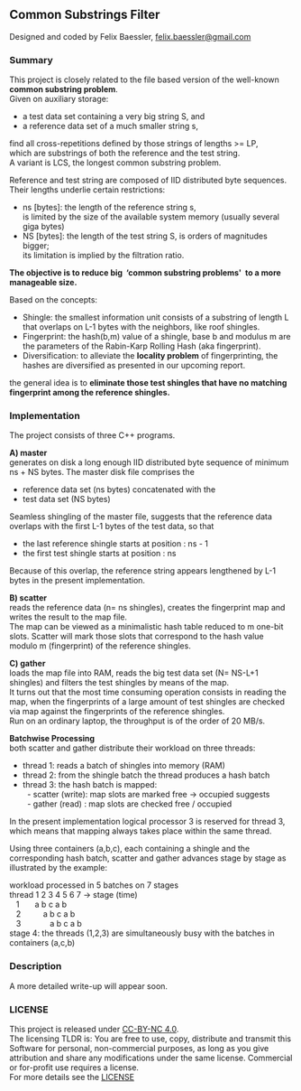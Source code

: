 
Common Substrings Filter
------------------------

Designed and coded by Felix Baessler, felix.baessler@gmail.com

### Summary

This project is closely related to the file based version of the well-known **common substring problem**. <br/> 
Given on auxiliary storage:
-	a test data set containing a very big string S, and
-	a reference data set of a much smaller string s,<br/>

find all cross-repetitions defined by those strings of lengths >= LP, <br/>
which are substrings of both the reference and the test string.<br/>
A variant is LCS, the longest common substring problem.

Reference and test string are composed of IID distributed byte sequences. 
Their lengths underlie certain restrictions: 
-	ns [bytes]: the length of the reference string s, <br/>
is limited by the size of the available system memory (usually several giga bytes)
-	NS [bytes]: the length of the test string S, is orders of magnitudes bigger; <br/>
its limitation is implied by the filtration ratio.

**The objective is to reduce big &nbsp;‘common substring problems'&nbsp; to a more manageable size.**

Based on the concepts: 
-	Shingle: the smallest information unit consists of a substring of length L that overlaps on L-1 bytes with the neighbors, like roof shingles.
-	Fingerprint: the hash(b,m) value of a shingle, base b and modulus m are the parameters of the Rabin-Karp Rolling Hash (aka fingerprint).
-	Diversification: to alleviate the **locality problem** of fingerprinting, the hashes are diversified as presented in our upcoming report.<br/>

the general idea is to **eliminate those test shingles that have no matching fingerprint among the reference shingles.**<br/> 

### Implementation 

The project consists of three C++ programs.

**A) master** <br/>
generates on disk a long enough IID distributed byte sequence of minimum ns + NS bytes. The master disk file comprises the
-	reference data set (ns bytes) concatenated with the
-	test data set (NS bytes)

Seamless shingling of the master file, suggests that the reference data overlaps with the first L-1 bytes of the test data, so that
-	the last reference shingle starts at position : ns - 1
-	the first test shingle starts at position  : ns <br/>

Because of this overlap, the reference string appears lengthened by L-1 bytes in the present implementation.

**B) scatter** <br/>
reads the reference data (n= ns shingles), creates the fingerprint map and writes the result to the map file.<br/>
The map can be viewed as a minimalistic hash table reduced to m one-bit slots.
Scatter will mark those slots that correspond to the hash value modulo m (fingerprint) of the reference shingles.

**C) gather** <br/>
loads the map file into RAM, reads the big test data set (N= NS-L+1 shingles) and filters the test shingles by means of the map.<br/>
It turns out that the most time consuming operation consists in reading the map, when the fingerprints of a large amount of test shingles are checked via map against the fingerprints of the reference shingles.<br/>
Run on an ordinary laptop, the throughput is of the order of 20 MB/s.

**Batchwise Processing** <br/>
both scatter and gather distribute their workload on three threads:
-	thread 1: reads a batch of shingles into memory (RAM)
-	thread 2: from the shingle batch the thread produces a hash batch
-	thread 3: the hash batch is mapped:<br/>
  &nbsp; -	scatter (write): map slots are marked free -> occupied suggests <br/>
  &nbsp; -	gather  (read) : map slots are checked free / occupied <br/>
  
In the present implementation logical processor 3 is reserved for thread 3, which means that mapping always takes place within the same thread. <br/>

Using three containers (a,b,c), each containing a shingle and the corresponding hash batch, scatter and gather advances stage by stage as illustrated by the example: <br/>

workload processed in 5 batches on 7 stages <br/>
thread 1 2 3 4 5 6 7       -> stage (time) <br/>
&nbsp;&nbsp; 1 &nbsp;&nbsp;&nbsp;&nbsp;&nbsp;         a b c a b <br/>
&nbsp;&nbsp; 2 &nbsp;&nbsp;&nbsp;&nbsp;&nbsp;&nbsp;&nbsp;&nbsp;            a b c a b <br/>
&nbsp;&nbsp; 3 &nbsp;&nbsp;&nbsp;&nbsp;&nbsp;&nbsp;&nbsp;&nbsp;&nbsp;&nbsp;&nbsp;               a b c a b <br/>
stage 4: the threads (1,2,3) are simultaneously busy with the batches in containers (a,c,b)<br/>

### Description
A more detailed write-up will appear soon.

### LICENSE
This project is released under [CC-BY-NC 4.0](https://creativecommons.org/licenses/by-nc/4.0/).<br/>
The licensing TLDR is: You are free to use, copy, distribute and transmit this Software for personal, non-commercial purposes, as long as you give attribution and share any modifications under the same license. Commercial or for-profit use requires a license. <br/>
For more details see the [LICENSE](https://github.com/ookraw/OOK-Raw-Data-Receiver/blob/master/LICENSE)
